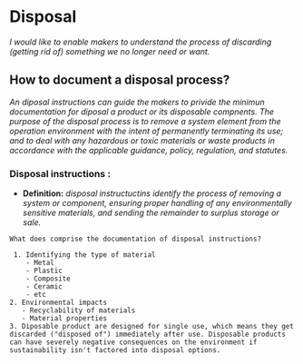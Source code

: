 # **Disposal**

*I would like to enable makers to understand the process of discarding (getting rid of) something we no longer need or want.* 

## **How to document a disposal process?**

*An diposal instructions can guide the makers to privide the minimun documentation for diposal a product or its disposable compnents.*
*The purpose of the disposal process is to remove a system element from the operation environment with the intent of permanently terminating its use; and to deal with any hazardous or toxic materials or waste products in accordance with the applicable guidance, policy, regulation, and statutes.*

 ### **Disposal instructions :** 

  - **Definition:** *disposal instructuctins identify the process of removing a system or component, ensuring proper handling of any environmentally sensitive materials, and sending the remainder to surplus storage or sale.*


```
What does comprise the documentation of disposal instructions?

 1. Identifying the type of material
    - Metal
    - Plastic
    - Composite
    - Ceramic
    - etc
2. Environmental impacts
   - Recyclability of materials
   - Material properties  
3. Diposable product are designed for single use, which means they get discarded ("disposed of") immediately after use. Disposable products can have severely negative consequences on the environment if sustainability isn't factored into disposal options.

```
 

